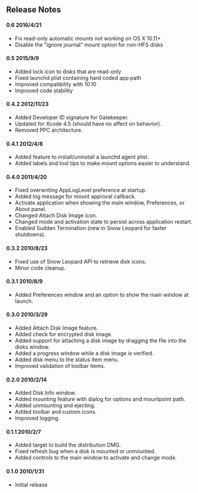 ## Release Notes

#### 0.6 2016/4/21

* Fix read-only automatic mounts not working on OS X 10.11+
* Disable the "ignore journal" mount option for non-HFS disks

#### 0.5 2015/9/9

* Added lock icon to disks that are read-only
* Fixed launchd plist containing hard coded app path
* Improved compatibility with 10.10
* Improved code stability

#### 0.4.2 2012/11/23

* Added Developer ID signature for Gatekeeper.
* Updated for Xcode 4.5 (should have no affect on behavior).
* Removed PPC architecture.

#### 0.4.1 2012/4/8

* Added feature to install/uninstall a launchd agent plist.
* Added labels and tool tips to make mount options easier to understand.

#### 0.4.0 2011/4/20

* Fixed overwriting AppLogLevel preference at startup.
* Added log message for mount approval callback.
* Activate application when showing the main window, Preferences, or About panel.
* Changed Attach Disk Image icon.
* Changed mode and activation state to persist across application restart.
* Enabled Sudden Termination (new in Snow Leopard for faster shutdowns).

#### 0.3.2 2010/8/23

* Fixed use of Snow Leopard API to retrieve disk icons.
* Minor code cleanup.

#### 0.3.1 2010/8/9

* Added Preferences window and an option to show the main window at launch.

#### 0.3.0 2010/3/29

* Added Attach Disk Image feature.
* Added check for encrypted disk image.
* Added support for attaching a disk image by dragging the file into the disks window.
* Added a progress window while a disk image is verified.
* Added disk menu to the status item menu.
* Improved validation of toolbar items.

#### 0.2.0 2010/2/14

* Added Disk Info window.
* Added mounting feature with dialog for options and mountpoint path.
* Added unmounting and ejecting.
* Added toolbar and custom icons.
* Improved logging.

#### 0.1.1 2010/2/7

* Added target to build the distribution DMG.
* Fixed refresh bug when a disk is mounted or unmounted.
* Added controls to the main window to activate and change mode.

#### 0.1.0 2010/1/31

* Initial release
